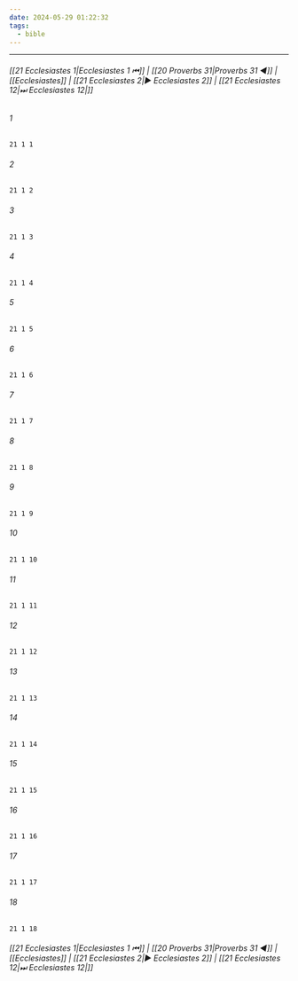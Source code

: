 ```yaml
---
date: 2024-05-29 01:22:32
tags:
  - bible
---
```

___

###### [[21 Ecclesiastes 1|Ecclesiastes 1 ⏮]] | [[20 Proverbs 31|Proverbs 31 ◀]] | [[Ecclesiastes]] | [[21 Ecclesiastes 2|▶ Ecclesiastes 2]] | [[21 Ecclesiastes 12|⏭ Ecclesiastes 12|]]

###### 1
``` verse
21 1 1 
```
###### 2
``` verse
21 1 2 
```
###### 3
``` verse
21 1 3 
```
###### 4
``` verse
21 1 4 
```
###### 5
``` verse
21 1 5 
```
###### 6
``` verse
21 1 6 
```
###### 7
``` verse
21 1 7 
```
###### 8
``` verse
21 1 8 
```
###### 9
``` verse
21 1 9 
```
###### 10
``` verse
21 1 10 
```
###### 11
``` verse
21 1 11 
```
###### 12
``` verse
21 1 12 
```
###### 13
``` verse
21 1 13 
```
###### 14
``` verse
21 1 14 
```
###### 15
``` verse
21 1 15 
```
###### 16
``` verse
21 1 16 
```
###### 17
``` verse
21 1 17 
```
###### 18
``` verse
21 1 18 
```

###### [[21 Ecclesiastes 1|Ecclesiastes 1 ⏮]] | [[20 Proverbs 31|Proverbs 31 ◀]] | [[Ecclesiastes]] | [[21 Ecclesiastes 2|▶ Ecclesiastes 2]] | [[21 Ecclesiastes 12|⏭ Ecclesiastes 12|]]

